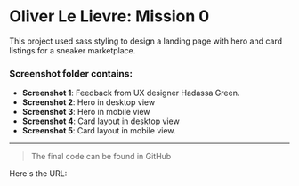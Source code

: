 # Oliver Le Lievre: Mission 0

This project used sass styling to design a landing page with hero and card listings for a sneaker marketplace.

### Screenshot folder contains:

- **Screenshot 1**: Feedback from UX designer Hadassa Green.
- **Screenshot 2**: Hero in desktop view
- **Screenshot 3**: Hero in mobile view
- **Screenshot 4**: Card layout in desktop view
- **Screenshot 5**: Card layout in mobile view.

---

> The final code can be found in GitHub

Here's the URL:
